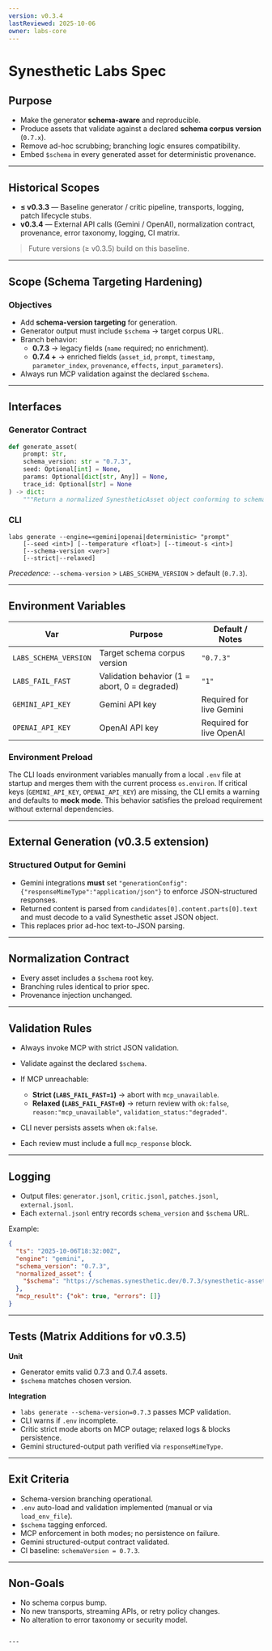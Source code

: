 ```yaml
---
version: v0.3.4
lastReviewed: 2025-10-06
owner: labs-core
---
```


# Synesthetic Labs Spec

## Purpose

- Make the generator **schema-aware** and reproducible.  
- Produce assets that validate against a declared **schema corpus version** (`0.7.x`).  
- Remove ad-hoc scrubbing; branching logic ensures compatibility.  
- Embed `$schema` in every generated asset for deterministic provenance.

---

## Historical Scopes

- **≤ v0.3.3** — Baseline generator / critic pipeline, transports, logging, patch lifecycle stubs.  
- **v0.3.4** — External API calls (Gemini / OpenAI), normalization contract, provenance, error taxonomy, logging, CI matrix.

> Future versions (≥ v0.3.5) build on this baseline.

---

## Scope (Schema Targeting Hardening)

### Objectives
- Add **schema-version targeting** for generation.  
- Generator output must include `$schema` → target corpus URL.  
- Branch behavior:  
  - **0.7.3** → legacy fields (`name` required; no enrichment).  
  - **0.7.4 +** → enriched fields (`asset_id`, `prompt`, `timestamp`, `parameter_index`, `provenance`, `effects`, `input_parameters`).  
- Always run MCP validation against the declared `$schema`.

---

## Interfaces

### Generator Contract
```python
def generate_asset(
    prompt: str,
    schema_version: str = "0.7.3",
    seed: Optional[int] = None,
    params: Optional[dict[str, Any]] = None,
    trace_id: Optional[str] = None
) -> dict:
    """Return a normalized SynestheticAsset object conforming to schema_version."""
```

### CLI

```
labs generate --engine=<gemini|openai|deterministic> "prompt"
    [--seed <int>] [--temperature <float>] [--timeout-s <int>]
    [--schema-version <ver>]
    [--strict|--relaxed]
```

*Precedence:* `--schema-version` > `LABS_SCHEMA_VERSION` > default (`0.7.3`).

---

## Environment Variables

| Var                   | Purpose                                       | Default / Notes          |
| --------------------- | --------------------------------------------- | ------------------------ |
| `LABS_SCHEMA_VERSION` | Target schema corpus version                  | `"0.7.3"`                |
| `LABS_FAIL_FAST`      | Validation behavior (1 = abort, 0 = degraded) | `"1"`                    |
| `GEMINI_API_KEY`      | Gemini API key                                | Required for live Gemini |
| `OPENAI_API_KEY`      | OpenAI API key                                | Required for live OpenAI |

### Environment Preload

The CLI loads environment variables manually from a local `.env` file at startup
and merges them with the current process `os.environ`.
If critical keys (`GEMINI_API_KEY`, `OPENAI_API_KEY`) are missing,
the CLI emits a warning and defaults to **mock mode**.
This behavior satisfies the preload requirement without external dependencies.

---

## External Generation (v0.3.5 extension)

### Structured Output for Gemini

* Gemini integrations **must** set
  `"generationConfig":{"responseMimeType":"application/json"}`
  to enforce JSON-structured responses.
* Returned content is parsed from
  `candidates[0].content.parts[0].text`
  and must decode to a valid Synesthetic asset JSON object.
* This replaces prior ad-hoc text-to-JSON parsing.

---

## Normalization Contract

* Every asset includes a `$schema` root key.
* Branching rules identical to prior spec.
* Provenance injection unchanged.

---

## Validation Rules

* Always invoke MCP with strict JSON validation.
* Validate against the declared `$schema`.
* If MCP unreachable:

  * **Strict (`LABS_FAIL_FAST=1`)** → abort with `mcp_unavailable`.
  * **Relaxed (`LABS_FAIL_FAST=0`)** → return review with
    `ok:false`, `reason:"mcp_unavailable"`, `validation_status:"degraded"`.
* CLI never persists assets when `ok:false`.
* Each review must include a full `mcp_response` block.

---

## Logging

* Output files: `generator.jsonl`, `critic.jsonl`, `patches.jsonl`, `external.jsonl`.
* Each `external.jsonl` entry records `schema_version` and `$schema` URL.

Example:

```json
{
  "ts": "2025-10-06T18:32:00Z",
  "engine": "gemini",
  "schema_version": "0.7.3",
  "normalized_asset": {
    "$schema": "https://schemas.synesthetic.dev/0.7.3/synesthetic-asset.schema.json"
  },
  "mcp_result": {"ok": true, "errors": []}
}
```

---

## Tests (Matrix Additions for v0.3.5)

**Unit**

* Generator emits valid 0.7.3 and 0.7.4 assets.
* `$schema` matches chosen version.

**Integration**

* `labs generate --schema-version=0.7.3` passes MCP validation.
* CLI warns if `.env` incomplete.
* Critic strict mode aborts on MCP outage; relaxed logs & blocks persistence.
* Gemini structured-output path verified via `responseMimeType`.

---

## Exit Criteria

* Schema-version branching operational.
* `.env` auto-load and validation implemented (manual or via `load_env_file`).
* `$schema` tagging enforced.
* MCP enforcement in both modes; no persistence on failure.
* Gemini structured-output contract validated.
* CI baseline: `schemaVersion = 0.7.3`.

---

## Non-Goals

* No schema corpus bump.
* No new transports, streaming APIs, or retry policy changes.
* No alteration to error taxonomy or security model.

```

---
